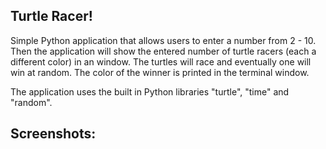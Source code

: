 ## Turtle Racer! ##

Simple Python application that allows users to enter a number from 2 - 10. Then the application will show the entered number of turtle racers (each a different color) in an window. The turtles will race and eventually one will win at random. The color of the winner is printed in the terminal window.

The application uses the built in Python libraries "turtle", "time" and "random".

## Screenshots: ##
